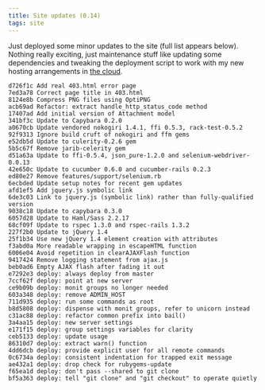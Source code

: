 ```yaml
---
title: Site updates (0.14)
tags: site
---
```


Just deployed some minor updates to the site (full list appears below). Nothing really exciting, just maintenance stuff like updating some dependencies and tweaking the deployment script to work with my new hosting arrangements in [the cloud](/wiki/the_cloud).

    d726f1c Add real 403.html error page
    7ed3a78 Correct page title in 403.html
    8124e8b Compress PNG files using OptiPNG
    acb69ad Refactor: extract handle_http_status_code method
    17407ad Add initial version of Attachment model
    341bf3c Update to Capybara 0.2.0
    a0670cb Update vendored nokogiri 1.4.1, ffi 0.5.3, rack-test-0.5.2
    92f9313 Ignore build cruft of nokogiri and ffm gems
    e52db5d Update to culerity-0.2.6 gem
    5b5c67f Remove jarib-celerity gem
    d51a63a Update to ffi-0.5.4, json_pure-1.2.0 and selenium-webdriver-0.0.13
    42e650c Update to cucumber 0.6.0 and cucumber-rails 0.2.3
    ed80e27 Remove features/support/selenium.rb
    6ecbded Update setup notes for recent gem updates
    afd1ef5 Add jquery.js symbolic link
    6de3c03 Link to jquery.js (symbolic link) rather than fully-qualified version
    9038c18 Update to capybara 0.3.0
    6057d28 Update to Haml/Sass 2.2.17
    68cf09f Update to rspec 1.3.0 and rspec-rails 1.3.2
    227f2b0 Update to jQuery 1.4
    25f1b34 Use new jQuery 1.4 element creation with attributes
    f3abd0a More readable wrapping in escapeHTML function
    6006e04 Avoid repetition in clearAJAXFlash function
    9417424 Remove logging statement from ajax.js
    beb0ad6 Empty AJAX flash after fading it out
    e7292e3 deploy: always deploy from master
    7ccf62f deploy: point at new server
    ce9b09b deploy: monit groups no longer needed
    603a348 deploy: remove ADMIN_HOST
    711d935 deploy: run some commands as root
    b8d5808 deploy: dispense with monit groups, refer to unicorn instead
    c31ac88 deploy: refactor common prefix into bail()
    3a4aa15 deploy: new server settings
    e171f15 deploy: group settings variables for clarity
    ceb5133 deploy: update usage
    86310d7 deploy: extract warn() function
    4dd6dcb deploy: provide explicit user for all remote commands
    0c6734a deploy: consistent indentation for trapped exit message
    ae432a1 deploy: drop check for rubygems-update
    f65ea1d deploy: don't pass --shared to git clone
    bf5a363 deploy: tell "git clone" and "git checkout" to operate quietly
